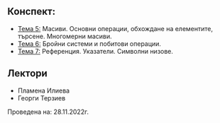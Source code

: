 ## Конспект:

- [Тема 5:](https://github.com/Justsvetoslavov/Introduction_to_programming/tree/master/SI/Sem.05) Масиви. Основни операции, обхождане на елементите, търсене. Многомерни масиви.
- [Тема 6:](https://github.com/Justsvetoslavov/Introduction_to_programming/tree/master/SI/Sem.06) Бройни системи и побитови операции.
- [Тема 7:](https://github.com/Justsvetoslavov/Introduction_to_programming/tree/master/SI/Sem.07) Референция. Указатели. Символни низове.

## Лектори
- Пламена Илиева
- Георги Терзиев

Проведена на: 28.11.2022г.
